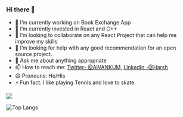 ### Hi there 👋



- 🔭 I’m currently working on Book Exchange App
- 🌱 I’m currently invested in React and C++
- 👯 I’m looking to collaborate on any React Project that can help me improve my skills
- 🤔 I’m looking for help with any good recommendation for an open source project.
- 💬 Ask me about anything appropriate
- 📫 How to reach me: [Twitter- @AIVANKUM](https://twitter.com/AIVANKUM), [LinkedIn -@Harsh](https://www.linkedin.com/in/harsh-bhudolia/)
- 😄 Pronouns: He/His
- ⚡ Fun fact: I like playing Tennis and love to skate.


<img src='https://github-readme-stats.vercel.app/api?username=HARSHBHUDOLIA&&show_icons=true&title_color=ffffff&icon_color=bb2acf&text_color=daf7dc&bg_color=151515'>

![Top Langs](https://github-readme-stats.vercel.app/api/top-langs/?username=HARSHBHUDOLIA&theme=tokyonight)
